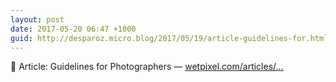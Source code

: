```yaml
---
layout: post
date: 2017-05-20 06:47 +1000
guid: http://desparoz.micro.blog/2017/05/19/article-guidelines-for.html
---
```

🔗 Article: Guidelines for Photographers — [wetpixel.com/articles/...](http://wetpixel.com/articles/article-guidelines-for-photographers)
